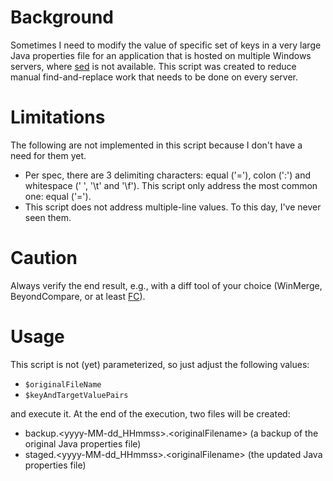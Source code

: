 # Background

Sometimes I need to modify the value of specific set of keys in a very large Java properties file for an application that is hosted on multiple Windows servers, where [sed](https://www.gnu.org/software/sed/manual/sed.html) is not available. This script was created to reduce manual find-and-replace work that needs to be done on every server.

# Limitations

The following are not implemented in this script because I don't have a need for them yet.

- Per spec, there are 3 delimiting characters: equal ('='), colon (':') and whitespace (' ', '\t' and '\f'). This script only address the most common one: equal ('=').
- This script does not address multiple-line values. To this day, I've never seen them.

# Caution

Always verify the end result, e.g., with a diff tool of your choice (WinMerge, BeyondCompare, or at least [FC](https://learn.microsoft.com/en-us/windows-server/administration/windows-commands/fc)).

# Usage

This script is not (yet) parameterized, so just adjust the following values:

- `$originalFileName`
- `$keyAndTargetValuePairs`

and execute it. At the end of the execution, two files will be created:

- backup.&lt;yyyy-MM-dd_HHmmss&gt;.&lt;originalFilename&gt; (a backup of the original Java properties file)
- staged.&lt;yyyy-MM-dd_HHmmss&gt;.&lt;originalFilename&gt; (the updated Java properties file)
